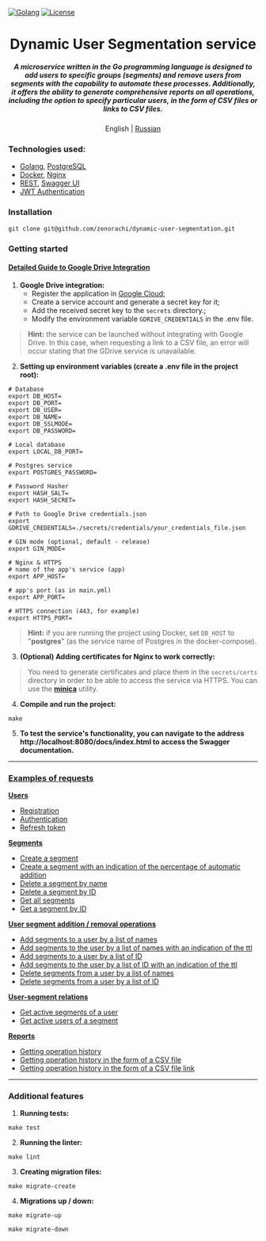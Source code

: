 [![Golang](https://img.shields.io/badge/Go-v1.21-EEEEEE?logo=go&logoColor=white&labelColor=00ADD8)](https://go.dev/)
[![License](https://img.shields.io/badge/license-MIT-green)](LICENSE)

<div align="center">
    <h1>Dynamic User Segmentation service</h1>
    <h5>
        A microservice written in the Go programming language is designed to add users to specific groups (segments) and remove users from segments with the capability to automate these processes. Additionally, it offers the ability to generate comprehensive reports on all operations, including the option to specify particular users, in the form of CSV files or links to CSV files.
    </h5>
    <p>
        English | <a href="README.ru.md">Russian</a> 
    </p>
</div>

### Technologies used:
- [Golang](https://go.dev), [PostgreSQL](https://www.postgresql.org/)
- [Docker](https://www.docker.com/), [Nginx](https://nginx.org/ru/)
- [REST](https://ru.wikipedia.org/wiki/REST), [Swagger UI](https://swagger.io/tools/swagger-ui/)
- [JWT Authentication](https://jwt.io/)

### Installation
```shell
git clone git@github.com/zenorachi/dynamic-user-segmentation.git
```

### Getting started
#### [Detailed Guide to Google Drive Integration](https://github.com/zenorachi/dynamic-user-segmentation/blob/main//docs/examples/01-google-drive-setup.ru.md)
1. **Google Drive integration:**
    * Register the application in [Google Cloud](https://developers.google.com/workspace/guides/create-project);
    * Create a service account and generate a secret key for it;
    * Add the received secret key to the `secrets` directory.;
    * Modify the environment variable `GDRIVE_CREDENTIALS` in the .env file.
> **Hint:** the service can be launched without integrating with Google Drive.
> In this case, when requesting a link to a CSV file, an error will occur stating that the GDrive service is unavailable.
2. **Setting up environment variables (create a .env file in the project root):**
```dotenv
# Database
export DB_HOST=
export DB_PORT=
export DB_USER=
export DB_NAME=
export DB_SSLMODE=
export DB_PASSWORD=

# Local database
export LOCAL_DB_PORT=

# Postgres service
export POSTGRES_PASSWORD=

# Password Hasher
export HASH_SALT=
export HASH_SECRET=

# Path to Google Drive credentials.json
export GDRIVE_CREDENTIALS=./secrets/credentials/your_credentials_file.json

# GIN mode (optional, default - release)
export GIN_MODE=

# Nginx & HTTPS
# name of the app's service (app)
export APP_HOST=

# app's port (as in main.yml)
export APP_PORT=

# HTTPS connection (443, for example)
export HTTPS_PORT=
```
> **Hint:**
if you are running the project using Docker, set `DB_HOST` to "**postgres**" (as the service name of Postgres in the docker-compose).

3. **(Optional) Adding certificates for Nginx to work correctly:**
> You need to generate certificates and place them in the `secrets/certs` directory in order to be able to access the service via HTTPS.
You can use the [**minica**](https://github.com/jsha/minica) utility.

4. **Compile and run the project:**
```shell
make
```
5. **To test the service's functionality, you can navigate to the address 
http://localhost:8080/docs/index.html to access the Swagger documentation.**

---

### [Examples of requests](https://github.com/zenorachi/dynamic-user-segmentation/blob/main/docs/docs/examples/01-requests.md)

**[Users](https://github.com/zenorachi/dynamic-user-segmentation/blob/main/docs/docs/examples/01-requests.md#Users)**
* [Registration](https://github.com/zenorachi/dynamic-user-segmentation/blob/main/docs/docs/examples/01-requests.md#1-registration)
* [Authentication](https://github.com/zenorachi/dynamic-user-segmentation/blob/main/docs/docs/examples/01-requests.md#2-authentication)
* [Refresh token](https://github.com/zenorachi/dynamic-user-segmentation/blob/main/docs/docs/examples/01-requests.md#3-refresh-token)

**[Segments](https://github.com/zenorachi/dynamic-user-segmentation/blob/main/docs/docs/examples/01-requests.md#Segments)**
* [Create a segment](https://github.com/zenorachi/dynamic-user-segmentation/blob/main/docs/docs/examples/01-requests.md#1-create-a-segment)
* [Create a segment with an indication of the percentage of automatic addition](https://github.com/zenorachi/dynamic-user-segmentation/blob/main/docs/docs/examples/01-requests.md#2-create-a-segment-with-an-indication-of-the-percentage-of-automatic-addition)
* [Delete a segment by name](https://github.com/zenorachi/dynamic-user-segmentation/blob/main/docs/docs/examples/01-requests.md#3-delete-a-segment-by-name)
* [Delete a segment by ID](https://github.com/zenorachi/dynamic-user-segmentation/blob/main/docs/docs/examples/01-requests.md#4-delete-a-segment-by-id)
* [Get all segments](https://github.com/zenorachi/dynamic-user-segmentation/blob/main/docs/docs/examples/01-requests.md#5-get-all-segments)
* [Get a segment by ID](https://github.com/zenorachi/dynamic-user-segmentation/blob/main/docs/docs/examples/01-requests.md#6-get-a-segment-by-id)

**[User segment addition / removal operations](https://github.com/zenorachi/dynamic-user-segmentation/blob/main/docs/docs/examples/01-requests.md#user-segment-addition--removal-operations)**
* [Add segments to a user by a list of names](https://github.com/zenorachi/dynamic-user-segmentation/blob/main/docs/docs/examples/01-requests.md#1-add-segments-to-a-user-by-a-list-of-names)
* [Add segments to the user by a list of names with an indication of the ttl](https://github.com/zenorachi/dynamic-user-segmentation/blob/main/docs/docs/examples/01-requests.md#2-add-segments-to-the-user-by-a-list-of-names-with-an-indication-of-the-ttl)
* [Add segments to a user by a list of ID](https://github.com/zenorachi/dynamic-user-segmentation/blob/main/docs/docs/examples/01-requests.md#3-add-segments-to-a-user-by-a-list-of-id)
* [Add segments to the user by a list of ID with an indication of the ttl](https://github.com/zenorachi/dynamic-user-segmentation/blob/main/docs/docs/examples/01-requests.md#4-add-segments-to-the-user-by-a-list-of-id-with-an-indication-of-the-ttl)
* [Delete segments from a user by a list of names](https://github.com/zenorachi/dynamic-user-segmentation/blob/main/docs/docs/examples/01-requests.md#5-delete-segments-from-a-user-by-a-list-of-names)
* [Delete segments from a user by a list of ID](https://github.com/zenorachi/dynamic-user-segmentation/blob/main/docs/docs/examples/01-requests.md#6-delete-segments-from-a-user-by-a-list-of-id)

**[User-segment relations](https://github.com/zenorachi/dynamic-user-segmentation/blob/main/docs/docs/examples/01-requests.md#user-segment-relations)**
* [Get active segments of a user](https://github.com/zenorachi/dynamic-user-segmentation/blob/main/docs/docs/examples/01-requests.md#1-get-active-segments-of-a-user)
* [Get active users of a segment](https://github.com/zenorachi/dynamic-user-segmentation/blob/main/docs/docs/examples/01-requests.md#2-get-active-users-of-a-segment)

**[Reports](https://github.com/zenorachi/dynamic-user-segmentation/blob/main/docs/docs/examples/01-requests.md#Reports)**
* [Getting operation history](https://github.com/zenorachi/dynamic-user-segmentation/blob/main/docs/docs/examples/01-requests.md#1-get-operation-history)
* [Getting operation history in the form of a CSV file](https://github.com/zenorachi/dynamic-user-segmentation/blob/main/docs/docs/examples/01-requests.md#2-get-operation-history-in-the-form-of-a-csv-file)
* [Getting operation history in the form of a CSV file link](https://github.com/zenorachi/dynamic-user-segmentation/blob/main/docs/docs/examples/01-requests.md#3-get-operation-history-in-the-form-of-a-csv-file-link)

---

### Additional features
1. **Running tests:**
```shell
make test
```
2. **Running the linter:**
```shell
make lint
```
3. **Creating migration files:**
```shell
make migrate-create
```
4. **Migrations up / down:**
```shell
make migrate-up
```
```shell
make migrate-down
```